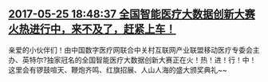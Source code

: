 ## <a href="http://news.hc3i.cn/art/201705/41501.htm" target="_blank">2017-05-25 18:48:37 全国智能医疗大数据创新大赛火热进行中，来不及了，赶紧上车！</a>
亲爱的小伙伴们！由中国数字医疗网联合中关村互联网产业联盟移动医疗专委会主办、英特尔?独家冠名的全国智能医疗大数据创新大赛正在火！热！进！行！中！这里会有锣鼓喧天、鞭炮齐鸣、红旗招展、人山人海的盛大颁奖典礼~~


